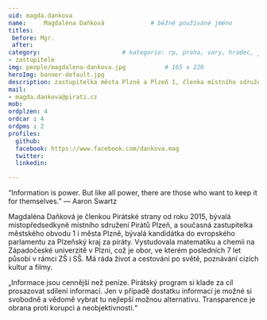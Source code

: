 ```yaml
---
uid: magda.dankova
name:     Magdaléna Daňková      		# běžně používáné jméno
titles:
 before: Mgr.
 after: 
category:						# kategorie: rp, praha, vary, hradec, jmk, senat
- zastupitele
img: people/magdalena-dankova.jpg           # 165 x 220
heroImg: banner-default.jpg
description: zastupitelka města Plzně a Plzeň 1, členka místního sdružení Plzeň # kratký popis, max 160 znaků
mail:
- magda.dankova@pirati.cz
mob:
ordplzen: 4
ordcar : 4
ordpms : 2
profiles:
  github: 
  facebook: https://www.facebook.com/dankova.mag
  twitter:
  linkedin: 

---
```

“Information is power. But like all power, there are those who want to keep it for themselves.” ― Aaron Swartz

Magdaléna Daňková je členkou Pirátské strany od roku 2015, bývalá místopředsedkyně místního sdružení Pirátů Plzeň, a současná zastupitelka městského obvodu 1 i města Plzně, bývalá kandidátka do evropského parlamentu za Plzeňský kraj za piráty. Vystudovala matematiku a chemii na Západočeské univerzitě v Plzni, což je obor, ve kterém posledních 7 let působí v rámci ZŠ i SŠ. Má ráda život a cestování po světě, poznávání cizích kultur a filmy.

„Informace jsou cennější než peníze. Pirátský program si klade za cíl prosazovat sdílení informací. Jen v případě dostatku informací je možné si svobodně a vědomě vybrat tu nejlepší možnou alternativu. Transparence je obrana proti korupci a neobjektivnosti.“ 
